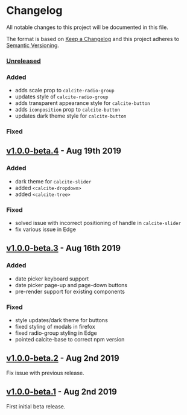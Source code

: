 # Changelog

All notable changes to this project will be documented in this file.

The format is based on [Keep a Changelog](http://keepachangelog.com/en/1.0.0/)
and this project adheres to [Semantic Versioning](http://semver.org/spec/v2.0.0.html).

### [Unreleased][HEAD]

### Added
- adds scale prop to `calcite-radio-group`
- updates style of  `calcite-radio-group`
- adds transparent appearance style for `calcite-button`
- adds `iconposition` prop to `calcite-button`
- updates dark theme style for `calcite-button`
  
### Fixed


## [v1.0.0-beta.4] - Aug 19th 2019

### Added
- dark theme for `calcite-slider`
- added `<calcite-dropdown>`
- added `<calcite-tree>`


### Fixed
- solved issue with incorrect positioning of handle in `calcite-slider`
- fix various issue in Edge

## [v1.0.0-beta.3] - Aug 16th 2019

### Added
- date picker keyboard support
- date picker page-up and page-down buttons
- pre-render support for existing components

### Fixed
- style updates/dark theme for buttons
- fixed styling of modals in firefox
- fixed radio-group styling in Edge
- pointed calcite-base to correct npm version

## [v1.0.0-beta.2] - Aug 2nd 2019

Fix issue with previous release.

## [v1.0.0-beta.1] - Aug 2nd 2019

First initial beta release.

[v1.0.0-beta.4]: https://github.com/ArcGIS/calcite-components/compare/v1.0.0-beta.3...v1.0.0-beta.4 "v1.0.0-beta.4"
[v1.0.0-beta.3]: https://github.com/ArcGIS/calcite-components/compare/v1.0.0-beta.2...v1.0.0-beta.3 "v1.0.0-beta.3"
[v1.0.0-beta.2]: https://github.com/ArcGIS/calcite-components/compare/v1.0.0-beta.1...v1.0.0-beta.2 "v1.0.0-beta.2"
[v1.0.0-beta.1]: https://github.com/ArcGIS/calcite-components/compare/dafb2312835ec6fef134d0d2b20aabd1dfe907cf...v1.0.0-beta.1 "v1.0.0-beta.1"
[HEAD]: https://github.com/ArcGIS/calcite-components/compare/v1.0.0-beta.3...HEAD "Unreleased Changes"
